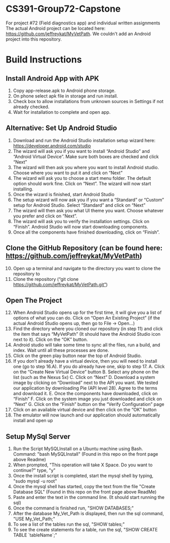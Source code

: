 # CS391-Group72-Capstone
For project #72 (Field diagnostics app) and individual written assignments
The actual Android project can be located here: https://github.com/jeffreykat/MyVetPath. We couldn't add an Android project into this repository.


# Build Instructions
## Install Android App with APK
1. Copy app-release.apk to Android phone storage. 
2. On phone select apk file in storage and run install. 
3. Check box to allow installations from unknown sources in Settings if not already checked. 
4. Wait for installation to complete and open app. 

## Alternative: Set Up Android Studio
1. Download and run the Android Studio installation setup wizard here: https://developer.android.com/studio
2. The wizard will ask you if you want to install “Android Studio” and “Android Virtual Device”. Make sure both boxes are checked and click    “Next”
3. The wizard will then ask you where you want to install Android studio. Choose where you want to put it and click on “Next”
4. The wizard will ask you to choose a start menu folder. The default option should work fine. Click on “Next”. The wizard will now start      installing.
5. Once the wizard is finished, start Android Studio
6. The setup wizard will now ask you if you want a “Standard” or “Custom” setup for Android Studio. Select “Standard” and click on “Next”
7. The wizard will then ask you what UI theme you want. Choose whatever you prefer and click on “Next”.
8. The wizard will ask you to verify the installation settings. Click on “Finish”. Android Studio will now start downloading components.
9. Once all the components have finished downloading, click on “Finish”.

## Clone the GitHub Repository (can be found here: https://github.com/jeffreykat/MyVetPath)
10. Open up a terminal and navigate to the directory you want to clone the repository to
11. Clone the repository (“git clone https://github.com/jeffreykat/MyVetPath.git”)

## Open The Project
12. When Android Studio opens up for the first time, it will give you a list of options of what you can do. Click on “Open An Existing         Project” (if the actual Android Studio opens up, then go to File -> Open...)
13. Find the directory where you cloned our repository (in step 11) and click the item that says “MyVetPath” (It should have the Android     Studio icon next to it). Click on the “OK” button.
14. Android studio will take some time to sync all the files, run a build, and index. Wait until all these processes are done.
15. Click on the green play button near the top of Android Studio.
16. If you don’t already have a virtual device, then you will need to install one (go to step 16.A). If you do already have one, skip to step 17.
  A. Click on the “Create New Virtual Device” button
  B. Select any phone on the list (such as the Nexus 5x)
  C. Click on “Next”
  D. Download a system image by clicking on “Download” next to the API you want. We tested our application by downloading Pie (API level        28). Agree to the terms and download it.
  E. Once the components have downloaded, click on “Finish”
  F. Click on the system image you just downloaded and click on “Next”
  G. Click on the “Finish” button on the “Verify Configuration” page
17. Click on an available virtual device and then click on the “OK” button
18. The emulator will now launch and our application should automatically install and open up

## Setup MySql Server
1. Run the Script MySQLInstall on a Ubuntu machine using Bash. Command: "bash MySQLInstall" (Found in this repo on the front page above Readme)
2. When prompted, "This operation will take X Space. Do you want to continue?" type, "y"
3. Once the install script is completed, start the mysql shell by typing, "sudo mysql -u root"
4. Once the mysql shell has started, copy the text from the file "Create Database SQL" (Found in this repo on the front page above ReadMe)
5. Paste and enter the text in the command line. (It should start running the sql)
6. Once the command is finished run, "SHOW DATABASES;"
7. After the database My_Vet_Path is displayed, then run the sql command, "USE My_Vet_Path;"
8. To see a list of the tables run the sql, "SHOW tables;"
9. To see the create statements for a table, run the sql, "SHOW CREATE TABLE \`tableName\`;" 

